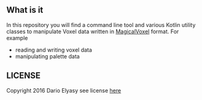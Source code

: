 ## What is it
In this repository you will find a command line tool and various Kotlin utility classes to manipulate Voxel data written in [MagicalVoxel](https://ephtracy.github.io/index.html?page=mv_main) format.
For example
- reading and writing voxel data
- manipulating palette data

## LICENSE

Copyright 2016 Dario Elyasy
see license [here](./LICENSE)
